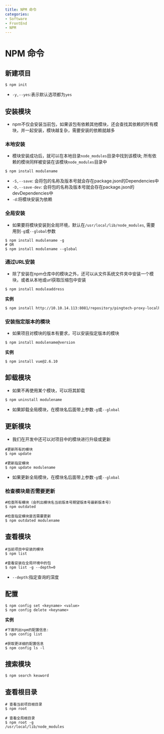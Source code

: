 ```yaml
---
title: NPM 命令
categories:
- Software
- FrontEnd
- NPM
---
```

# NPM 命令

## 新建项目

```shell
$ npm init
```

- `-y,--yes`:表示默认选项都为`yes`

## 安装模块

- npm不仅会安装当前包，如果该包有依赖其他模块，还会查找其依赖的所有模块，并一起安装，模块越复杂，需要安装的依赖就越多

### 本地安装

- 模块安装成功后，就可以在本地目录`node_modules`目录中找到该模块; 所有依赖的模块同样被安装在该模块`node_modules`目录中

```shell
$ npm install modulename
```

- `-S,--save`: 会将包的名称及版本号就会存在package.json的Dependencies中
- `-D,--save-dev`: 会将包的名称及版本号就会存在package.json的devDependencies中
- `-d`:将模块安装为依赖

### 全局安装

- 如果要将模块安装到全局环境，默认在`/usr/local/lib/node_modules`, 需要用到`-g`或`--global`参数

```shell
$ npm install mudulename -g
# OR
$ npm install modulename --global
```

### 通过URL安装

- 除了安装在npm仓库中的模块之外，还可以从文件系统文件夹中安装一个模块，或者从本地或url获取压缩包中安装

```shell
$ npm install moduleaddress
```

**实例**

```bash
$ npm install http://10.10.14.113:8081/repository/pingtech-proxy-localhost/node-sass/-/node-sass-4.14.1.tgz
```

### 安装指定版本的模块

- 如果项目对模块的版本有要求，可以安装指定版本的模块

```shell
$ npm install modulename@version
```

**实例**

```
$ npm install vue@2.6.10
```

## 卸载模块

- 如果不再使用某个模块，可以将其卸载

```shell
$ npm uninstall modulename
```

- 如果卸载全局模块，在模块名后面带上参数`-g`或`--global`

## 更新模块

- 我们在开发中还可以对项目中的模块进行升级或更新

```shell
#更新所有的模块
$ npm update

#更新指定模块
$ npm update modulename
```

- 如果更新全局模块，在模块名后面带上参数`-g`或`--global`

### 检查模块是否需要更新

```shell
#检查所有模块（会列出模块名当前版本号期望版本号最新版本号)
$ npm outdated

#检查指定模块是否需要更新
$ npm outdated modulename
```

## 查看模块

```shell
#当前项目中安装的模块
$ npm list

#查看安装在全局环境中的包
$ npm list -g --depth=0
```

- `--depth`:指定查询的深度

## 配置

```shell
$ npm config set <keyname> <value>
$ npm config delete <keyname>
```

**实例**

```shell
#下面列出npm的配置信息:
$ npm config list

#获取更详细的配置信息
$ npm config ls -l
```

## 搜索模块

```shell
$ npm search keuword
```

## 查看根目录

```shell
# 查看当前项目根目录
$ npm root

# 查看全局根目录
$ npm root -g
/usr/local/lib/node_modules
```

